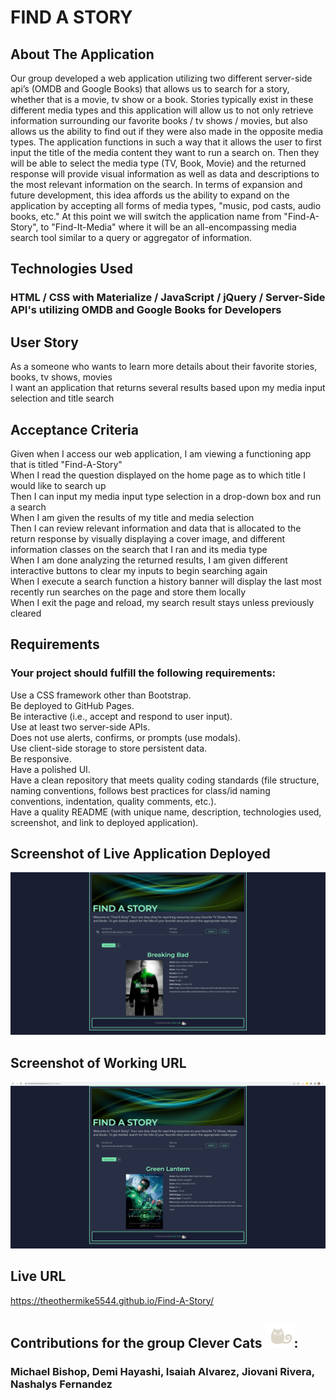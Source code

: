 # FIND A STORY

## About The Application
Our group developed a web application utilizing two different server-side api’s (OMDB and Google Books) that allows us to search for a story, whether that is a movie, tv show or a book. Stories typically exist in these different media types and this application will allow us to not only retrieve information surrounding our favorite books / tv shows / movies, but also allows us the ability to find out if they were also made in the opposite media types. The application functions in such a way that it allows the user to first input the title of the media content they want to run a search on. Then they will be able to select the media type (TV, Book, Movie) and the returned response will provide visual information as well as data and descriptions to the most relevant information on the search. In terms of expansion and future development, this idea affords us the ability to expand on the application by accepting all forms of media types, "music, pod casts, audio books, etc." At this point we will switch the application name from "Find-A-Story", to "Find-It-Media" where it will be an all-encompassing media search tool similar to a query or aggregator of information.

## Technologies Used
### HTML / CSS with Materialize / JavaScript / jQuery / Server-Side API's utilizing OMDB and Google Books for Developers

## User Story
As a someone who wants to learn more details about their favorite stories, books, tv shows, movies  <br />
I want an application that returns several results based upon my media input selection and title search  <br />

## Acceptance Criteria
Given when I access our web application, I am viewing a functioning app that is titled "Find-A-Story"  <br />
When I read the question displayed on the home page as to which title I would like to search up  <br />
Then I can input my media input type selection in a drop-down box and run a search  <br />
When I am given the results of my title and media selection  <br />
Then I can review relevant information and data that is allocated to the return response by visually displaying a cover image, and different information classes on the search that I ran and its media type  <br />
When I am done analyzing the returned results, I am given different interactive buttons to clear my inputs to begin searching again  <br />
When I execute a search function a history banner will display the last most recently run searches on the page and store them locally  <br />
When I exit the page and reload, my search result stays unless previously cleared  <br />

## Requirements
### Your project should fulfill the following requirements:

Use a CSS framework other than Bootstrap.  <br />
Be deployed to GitHub Pages.  <br />
Be interactive (i.e., accept and respond to user input).  <br />
Use at least two server-side APIs.  <br />
Does not use alerts, confirms, or prompts (use modals).  <br />
Use client-side storage to store persistent data.  <br />
Be responsive.  <br />
Have a polished UI.  <br />
Have a clean repository that meets quality coding standards (file structure, naming conventions, follows best practices for class/id naming conventions, indentation, quality comments, etc.).  <br />
Have a quality README (with unique name, description, technologies used, screenshot, and link to deployed application).  <br />

## Screenshot of Live Application Deployed
![This is our working application deployed](Screenshot-Working.png)

## Screenshot of Working URL
![This is the working URL of our application](Screenshot-URL.png)

## Live URL
https://theothermike5544.github.io/Find-A-Story/

## Contributions for the group Clever Cats ![](Assets/img/clever-cats.png):
### Michael Bishop, Demi Hayashi, Isaiah Alvarez, Jiovani Rivera, Nashalys Fernandez
